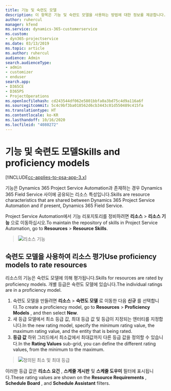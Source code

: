 ```yaml
---
title: 기능 및 숙련도 모델
description: 이 항목은 기능 및 숙련도 모델을 사용하는 방법에 대한 정보를 제공합니다.
author: ruhercul
manager: kfend
ms.service: dynamics-365-customerservice
ms.custom:
- dyn365-projectservice
ms.date: 03/13/2019
ms.topic: article
ms.author: ruhercul
audience: Admin
search.audienceType:
- admin
- customizer
- enduser
search.app:
- D365CE
- D365PS
- ProjectOperations
ms.openlocfilehash: cd243544df062e5801bbfa0a3bd75c4d9a116a6f
ms.sourcegitcommit: 5c4c9bf3ba018562d6cb3443c01d550489c415fa
ms.translationtype: HT
ms.contentlocale: ko-KR
ms.lasthandoff: 10/16/2020
ms.locfileid: "4080272"
---
```

# <a name="skills-and-proficiency-models"></a><span data-ttu-id="1d16e-103">기능 및 숙련도 모델</span><span class="sxs-lookup"><span data-stu-id="1d16e-103">Skills and proficiency models</span></span>

[!INCLUDE[cc-applies-to-psa-app-3.x](../includes/cc-applies-to-psa-app-3x.md)]

<span data-ttu-id="1d16e-104">기능은 Dynamics 365 Project Service Automation과 존재하는 경우 Dynamics 365 Field Service 사이에 공유되는 리소스 특성입니다.</span><span class="sxs-lookup"><span data-stu-id="1d16e-104">Skills are resource characteristics that are shared between Dynamics 365 Project Service Automation and if present, Dynamics 365 Field Service.</span></span> 

<span data-ttu-id="1d16e-105">Project Service Automation에서 기능 리포지토리를 정비하려면 **리소스** \> **리소스 기능** 으로 이동하십시오.</span><span class="sxs-lookup"><span data-stu-id="1d16e-105">To maintain the repository of skills in Project Service Automation, go to **Resources** \> **Resource Skills**.</span></span> 

> ![리소스 기능](media/Resource-Management-image84.png)

## <a name="use-proficiency-models-to-rate-resources"></a><span data-ttu-id="1d16e-107">숙련도 모델을 사용하여 리소스 평가</span><span class="sxs-lookup"><span data-stu-id="1d16e-107">Use proficiency models to rate resources</span></span>

<span data-ttu-id="1d16e-108">리소스의 기능은 숙련도 모델에 의해 평가됩니다.</span><span class="sxs-lookup"><span data-stu-id="1d16e-108">Skills for resources are rated by proficiency models.</span></span> <span data-ttu-id="1d16e-109">개별 등급은 숙련도 모델에 있습니다.</span><span class="sxs-lookup"><span data-stu-id="1d16e-109">The individual ratings are in a proficiency model.</span></span> 

1. <span data-ttu-id="1d16e-110">숙련도 모델을 만들려면 **리소스** \> **숙련도 모델** 로 이동한 다음 **신규** 를 선택합니다.</span><span class="sxs-lookup"><span data-stu-id="1d16e-110">To create a proficiency model, go to **Resources** \> **Proficiency Models** , and then select **New**.</span></span>
2. <span data-ttu-id="1d16e-111">새 등급 모델에서 최소 등급 값, 최대 등급 값 및 등급이 지정되는 엔터티를 지정합니다.</span><span class="sxs-lookup"><span data-stu-id="1d16e-111">In the new rating model, specify the minimum rating value, the maximum rating value, and the entity that is being rated.</span></span>
3. <span data-ttu-id="1d16e-112">**등급 값** 하위 그리드에서 최소값에서 최대값까지 다른 등급 값을 정의할 수 있습니다.</span><span class="sxs-lookup"><span data-stu-id="1d16e-112">In the **Rating Values** sub-grid, you can define the different rating values, from the minimum to the maximum.</span></span>

> ![정의된 최소 및 최대 등급](media/Resource-Management-image85.png)

<span data-ttu-id="1d16e-114">이러한 등급 값은 **리소스 요건** , **스케줄 게시판** 및 **스케줄 도우미** 필터에 표시됩니다.</span><span class="sxs-lookup"><span data-stu-id="1d16e-114">These rating values are shown on the **Resource Requirements** , **Schedule Board** , and **Schedule Assistant** filters.</span></span>
